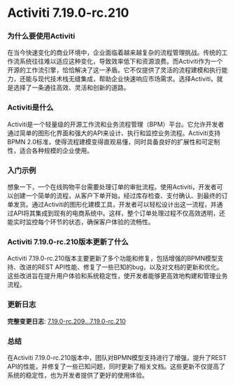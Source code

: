 # Activiti 7.19.0-rc.210
### 为什么要使用Activiti

在当今快速变化的商业环境中，企业面临着越来越复杂的流程管理挑战。传统的工作流系统往往难以适应这种变化，导致效率低下和资源浪费。而Activiti作为一个开源的工作流引擎，恰恰解决了这一矛盾。它不仅提供了灵活的流程建模和执行能力，还能与现代技术栈无缝集成，帮助企业快速响应市场需求。选择Activiti，就是选择了一条通往高效、灵活和创新的道路。

### Activiti是什么

Activiti是一个轻量级的开源工作流和业务流程管理（BPM）平台。它允许开发者通过简单的图形化界面和强大的API来设计、执行和监控业务流程。Activiti支持BPMN 2.0标准，使得流程建模变得直观易懂，同时具备良好的扩展性和可定制性，适合各种规模的企业使用。

### 入门示例

想象一下，一个在线购物平台需要处理订单的审批流程。使用Activiti，开发者可以创建一个简单的流程，从客户下单开始，经过库存检查、支付确认、到最终的订单发货。通过Activiti的图形化建模工具，开发者可以轻松设计出这一流程，并通过API将其集成到现有的电商系统中。这样，整个订单处理过程不仅高效透明，还能实时监控每个环节的状态，确保客户体验的流畅性。

### Activiti 7.19.0-rc.210版本更新了什么

Activiti 7.19.0-rc.210版本主要更新了多个功能和修复，包括增强的BPMN模型支持、改进的REST API性能、修复了一些已知的bug，以及对文档的更新和优化。这些改进旨在提升用户体验和系统稳定性，使开发者能够更高效地构建和管理业务流程。

### 更新日志

**完整变更日志**: [7.19.0-rc.209...7.19.0-rc.210](https://github.com/Activiti/Activiti/compare/7.19.0-rc.209...7.19.0-rc.210)

### 总结

在Activiti 7.19.0-rc.210版本中，团队对BPMN模型支持进行了增强，提升了REST API的性能，并修复了一些已知问题，同时更新了相关文档。这些更新不仅提高了系统的稳定性，也为开发者提供了更好的使用体验。